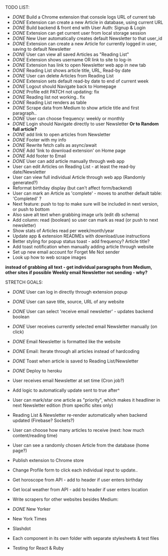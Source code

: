 TODO LIST:

- _DONE_ Build a Chrome extension that console logs URL of current tab
- _DONE_ Extension can create a new Article in database, using current URL
- _DONE_ Build backend & front end with User Auth: Signup & Login
- _DONE_ Extension can get current user from local storage session
- _DONE_ New User automatically creates default Newsletter to that user_id
- _DONE_ Extension can create a new Article for currently logged in user, saving to default Newsletter
- _DONE_ User can view all saved Articles as "Reading List"
- _DONE_ Extension shows username OR link to site to log-in
- _DONE_ Extension has link to open Newsletter web app in new tab
- _DONE_ Reading List shows article title, URL, Read-by date
- _DONE_ User can delete Articles from Reading List
- _DONE_ Extension sets default read-by date to end of current week
- _DONE_ Logout should Navigate back to Homepage
- _DONE_ Profile edit PATCH not updating: fix
- _DONE_ Reading list not working.. fix
- _DONE_ Reading List renders as table
- _DONE_ Scrape data from Medium to show article title and first paragraph..
- _DONE_ User can choose frequency: weekly or monthly
- _DONE_ Login should Navigate directly to user Newsletter **Or to Random full article?**
- _DONE_ add link to open articles from Newsletter
- _DONE_ Footer with my info
- _DONE_ Rewrite fetch calls as async/await
- _DONE_ Add 'link to download extension' on Home page
- _DONE_ Add footer to Email
- _DONE_ User can add article manually through web app
- User can edit Articles on Reading List - at least the read-by date/Newsletter
- User can view full individual Article through web app (Randomly generated?)
- Reformat birthday display (but can't affect form/backend)
- User can mark an Article as 'complete' - moves to another default table: 'Completed' ?
- Next feature: push to top to make sure will be included in next version, or push to bottom
- Also save alt text when grabbing image urls (edit db schema)
- Add column: read (boolean) so user can mark as read (or push to next newsletter)
- Show stats of Articles read per week/month/year
- Update app & extension READMEs with download/use instructions
- Better styling for popup status toast - add frequency? Article title?
- Add toast notification when manually adding article through website
- Set up new email account for Forget Me Not sender
- Look up how to web scrape images

**instead of grabbing all text - get individual paragraphs from Medium, other sites if possible**
**Weekly email Newsletter not sending - why?**

STRETCH GOALS:

- _DONE_ User can log in directly through extension popup
- _DONE_ User can save title, source, URL of any website
- _DONE_ User can select 'receive email newsletter' - updates backend boolean
- _DONE_ User receives currently selected email Newsletter manually (on click)
- _DONE_ Email Newsletter is formatted like the website
- _DONE_ Email: Iterate through all articles instead of hardcoding
- _DONE_ Toast when article is saved to Reading List/Newsletter
- _DONE_ Deploy to heroku
- User receives email Newsletter at set time (Cron job?)
- Add logic to automatically update sent to true after^
- User can mark/star one article as "priority", which makes it headliner in next Newsletter edition (from specific sites only)
- Reading List & Newsletter re-render automatically when backend updated (Firebase? Sockets?)
- User can choose how many articles to receive (next: how much content/reading time)
- User can see a randomly chosen Article from the database (home page?)
- Publish extension to Chrome store
- Change Profile form to click each individual input to update..

- Get horoscope from API - add to header if user enters birthday
- Get local weather from API - add to header if user enters location

- Write scrapers for other websites besides Medium:
- _DONE_ New Yorker
- New York Times
- Slashdot

- Each component in its own folder with separate stylesheets & test files
- Testing for React & Ruby
